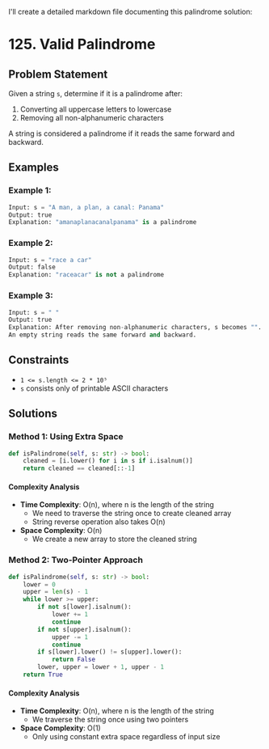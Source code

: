 I'll create a detailed markdown file documenting this palindrome solution:

# 125. Valid Palindrome

## Problem Statement
Given a string `s`, determine if it is a palindrome after:
1. Converting all uppercase letters to lowercase
2. Removing all non-alphanumeric characters

A string is considered a palindrome if it reads the same forward and backward.

## Examples

### Example 1:
```python
Input: s = "A man, a plan, a canal: Panama"
Output: true
Explanation: "amanaplanacanalpanama" is a palindrome
```

### Example 2:
```python
Input: s = "race a car"
Output: false
Explanation: "raceacar" is not a palindrome
```

### Example 3:
```python
Input: s = " "
Output: true
Explanation: After removing non-alphanumeric characters, s becomes "".
An empty string reads the same forward and backward.
```

## Constraints
- `1 <= s.length <= 2 * 10⁵`
- `s` consists only of printable ASCII characters

## Solutions

### Method 1: Using Extra Space
```python
def isPalindrome(self, s: str) -> bool:
    cleaned = [i.lower() for i in s if i.isalnum()]
    return cleaned == cleaned[::-1]
```

#### Complexity Analysis
- **Time Complexity**: O(n), where n is the length of the string
  - We need to traverse the string once to create cleaned array
  - String reverse operation also takes O(n)
- **Space Complexity**: O(n)
  - We create a new array to store the cleaned string

### Method 2: Two-Pointer Approach
```python
def isPalindrome(self, s: str) -> bool:
    lower = 0
    upper = len(s) - 1
    while lower >= upper:
        if not s[lower].isalnum():
            lower += 1
            continue
        if not s[upper].isalnum():
            upper -= 1
            continue
        if s[lower].lower() != s[upper].lower():
            return False
        lower, upper = lower + 1, upper - 1
    return True
```

#### Complexity Analysis
- **Time Complexity**: O(n), where n is the length of the string
  - We traverse the string once using two pointers
- **Space Complexity**: O(1)
  - Only using constant extra space regardless of input size
